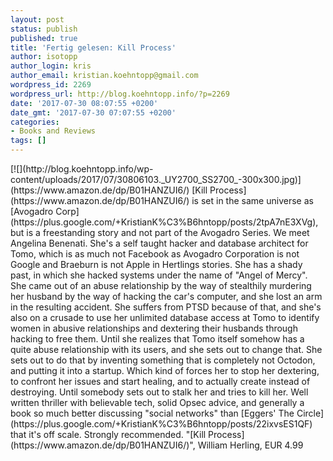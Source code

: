 ```yaml
---
layout: post
status: publish
published: true
title: 'Fertig gelesen: Kill Process'
author: isotopp
author_login: kris
author_email: kristian.koehntopp@gmail.com
wordpress_id: 2269
wordpress_url: http://blog.koehntopp.info/?p=2269
date: '2017-07-30 08:07:55 +0200'
date_gmt: '2017-07-30 07:07:55 +0200'
categories:
- Books and Reviews
tags: []
---
```

<p>[![](http://blog.koehntopp.info/wp-content/uploads/2017/07/30806103._UY2700_SS2700_-300x300.jpg)](https://www.amazon.de/dp/B01HANZUI6/) [Kill Process](https://www.amazon.de/dp/B01HANZUI6/)&nbsp;is set in the same universe as [Avogadro Corp](https://plus.google.com/+KristianK%C3%B6hntopp/posts/2tpA7nE3XVg), but is a freestanding story and not part of the Avogadro Series. We meet Angelina Benenati. She's a self taught hacker and database architect for Tomo, which is as much not Facebook as Avogadro Corporation is not Google and Braeburn is not Apple in Hertlings stories. She has a shady past, in which she hacked systems under the name of "Angel of Mercy". She came out of an abuse relationship by the way of stealthily murdering her husband by the way of hacking the car's computer, and she lost an arm in the resulting accident.<!--more--> She suffers from PTSD because of that, and she's also on a crusade to use her unlimited database access at Tomo to identify women in abusive relationships and dextering their husbands through hacking to free them. Until she realizes that Tomo itself somehow has a quite abuse relationship with its users, and she sets out to change that. She sets out to do that by inventing something that is completely not Octodon, and putting it into a startup. Which kind of forces her to stop her dextering, to confront her issues and start healing, and to actually create instead of destroying. Until somebody sets out to stalk her and tries to kill her. Well written thriller with believable tech, solid Opsec advice, and generally a book so much better discussing "social networks" than [Eggers' The Circle](https://plus.google.com/+KristianK%C3%B6hntopp/posts/22ixvsES1QF) that it's off scale. Strongly recommended. "[Kill Process](https://www.amazon.de/dp/B01HANZUI6/)", William Herling, EUR 4.99</p>
